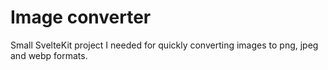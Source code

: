 # Image converter

Small SvelteKit project I needed for quickly converting images to png, jpeg and webp formats.
